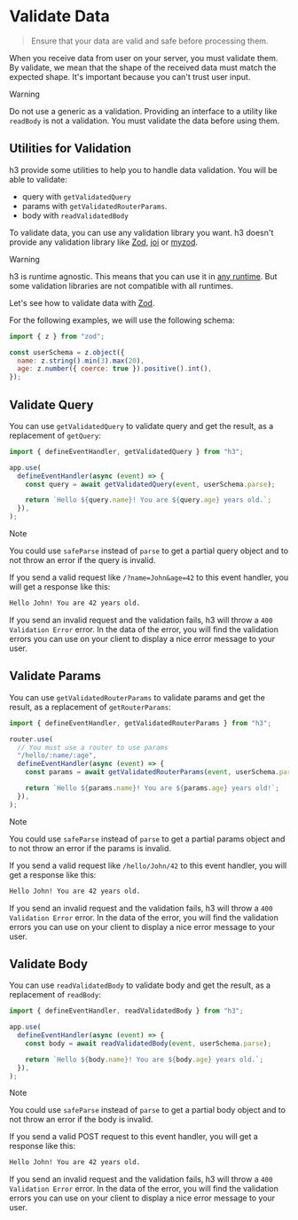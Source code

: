 # Validate Data

> Ensure that your data are valid and safe before processing them.

When you receive data from user on your server, you must validate them. By validate, we mean that the shape of the received data must match the expected shape. It's important because you can't trust user input.

> [!WARNING]
> Do not use a generic as a validation. Providing an interface to a utility like `readBody` is not a validation. You must validate the data before using them.

## Utilities for Validation

h3 provide some utilities to help you to handle data validation. You will be able to validate:

- query with `getValidatedQuery`
- params with `getValidatedRouterParams`.
- body with `readValidatedBody`

To validate data, you can use any validation library you want. h3 doesn't provide any validation library like [Zod](https://zod.dev), [joi](https://joi.dev) or [myzod](https://github.com/davidmdm/myzod).

> [!WARNING]
> h3 is runtime agnostic. This means that you can use it in [any runtime](/adapters). But some validation libraries are not compatible with all runtimes.

Let's see how to validate data with [Zod](https://zod.dev).

For the following examples, we will use the following schema:

```js
import { z } from "zod";

const userSchema = z.object({
  name: z.string().min(3).max(20),
  age: z.number({ coerce: true }).positive().int(),
});
```

## Validate Query

You can use `getValidatedQuery` to validate query and get the result, as a replacement of `getQuery`:

```js
import { defineEventHandler, getValidatedQuery } from "h3";

app.use(
  defineEventHandler(async (event) => {
    const query = await getValidatedQuery(event, userSchema.parse);

    return `Hello ${query.name}! You are ${query.age} years old.`;
  }),
);
```

> [!NOTE]
> You could use `safeParse` instead of `parse` to get a partial query object and to not throw an error if the query is invalid.

If you send a valid request like `/?name=John&age=42` to this event handler, you will get a response like this:

```txt
Hello John! You are 42 years old.
```

If you send an invalid request and the validation fails, h3 will throw a `400 Validation Error` error. In the data of the error, you will find the validation errors you can use on your client to display a nice error message to your user.

## Validate Params

You can use `getValidatedRouterParams` to validate params and get the result, as a replacement of `getRouterParams`:

```js
import { defineEventHandler, getValidatedRouterParams } from "h3";

router.use(
  // You must use a router to use params
  "/hello/:name/:age",
  defineEventHandler(async (event) => {
    const params = await getValidatedRouterParams(event, userSchema.parse);

    return `Hello ${params.name}! You are ${params.age} years old!`;
  }),
);
```

> [!NOTE]
> You could use `safeParse` instead of `parse` to get a partial params object and to not throw an error if the params is invalid.

If you send a valid request like `/hello/John/42` to this event handler, you will get a response like this:

```txt
Hello John! You are 42 years old.
```

If you send an invalid request and the validation fails, h3 will throw a `400 Validation Error` error. In the data of the error, you will find the validation errors you can use on your client to display a nice error message to your user.

## Validate Body

You can use `readValidatedBody` to validate body and get the result, as a replacement of `readBody`:

```js
import { defineEventHandler, readValidatedBody } from "h3";

app.use(
  defineEventHandler(async (event) => {
    const body = await readValidatedBody(event, userSchema.parse);

    return `Hello ${body.name}! You are ${body.age} years old.`;
  }),
);
```

> [!NOTE]
> You could use `safeParse` instead of `parse` to get a partial body object and to not throw an error if the body is invalid.

If you send a valid POST request to this event handler, you will get a response like this:

```txt
Hello John! You are 42 years old.
```

If you send an invalid request and the validation fails, h3 will throw a `400 Validation Error` error. In the data of the error, you will find the validation errors you can use on your client to display a nice error message to your user.
